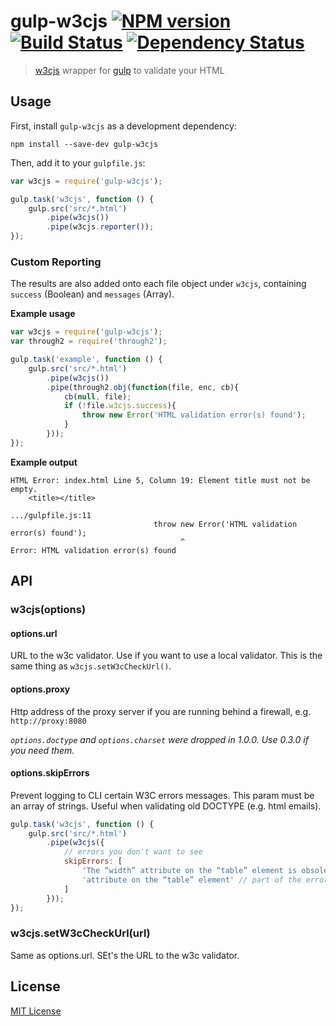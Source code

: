 # gulp-w3cjs [![NPM version][npm-image]][npm-url] [![Build Status][travis-image]][travis-url] [![Dependency Status][depstat-image]][depstat-url]

> [w3cjs](https://github.com/thomasdavis/w3cjs) wrapper for [gulp](https://github.com/wearefractal/gulp) to validate your HTML

## Usage

First, install `gulp-w3cjs` as a development dependency:

```shell
npm install --save-dev gulp-w3cjs
```

Then, add it to your `gulpfile.js`:

```javascript
var w3cjs = require('gulp-w3cjs');

gulp.task('w3cjs', function () {
	gulp.src('src/*.html')
		.pipe(w3cjs())
		.pipe(w3cjs.reporter());
});
```

### Custom Reporting

The results are also added onto each file object under `w3cjs`, containing `success` (Boolean) and `messages` (Array).

**Example usage**

```javascript
var w3cjs = require('gulp-w3cjs');
var through2 = require('through2');

gulp.task('example', function () {
	gulp.src('src/*.html')
		.pipe(w3cjs())
		.pipe(through2.obj(function(file, enc, cb){
			cb(null, file);
			if (!file.w3cjs.success){
				throw new Error('HTML validation error(s) found');
			}
		}));
});
```

**Example output**

```shell
HTML Error: index.html Line 5, Column 19: Element title must not be empty.
    <title></title>

.../gulpfile.js:11
                                throw new Error('HTML validation error(s) found');
                                      ^
Error: HTML validation error(s) found
```

## API

### w3cjs(options)

#### options.url

URL to the w3c validator. Use if you want to use a local validator. This is the
same thing as `w3cjs.setW3cCheckUrl()`.

#### options.proxy

Http address of the proxy server if you are running behind a firewall, e.g.  `http://proxy:8080`

_`options.doctype` and `options.charset` were dropped in 1.0.0. Use 0.3.0 if you need them._

#### options.skipErrors

Prevent logging to CLI certain W3C errors messages. This param must be an array of strings.
Useful when validating old DOCTYPE (e.g. html emails).

```javascript
gulp.task('w3cjs', function () {
	gulp.src('src/*.html')
		.pipe(w3cjs({
			// errors you don't want to see
			skipErrors: [
				'The “width” attribute on the “table” element is obsolete. Use CSS instead.', // exact error message
				'attribute on the “table” element' // part of the error message
			]
		}));
});
```

### w3cjs.setW3cCheckUrl(url)

Same as options.url. SEt's the URL to the w3c validator.

## License

[MIT License](http://en.wikipedia.org/wiki/MIT_License)

[npm-url]: https://npmjs.org/package/gulp-w3cjs
[npm-image]: https://badge.fury.io/js/gulp-w3cjs.png

[travis-url]: http://travis-ci.org/callumacrae/gulp-w3cjs
[travis-image]: https://secure.travis-ci.org/callumacrae/gulp-w3cjs.png?branch=master

[depstat-url]: https://david-dm.org/callumacrae/gulp-w3cjs
[depstat-image]: https://david-dm.org/callumacrae/gulp-w3cjs.png
